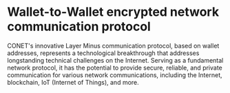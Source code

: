 # Wallet-to-Wallet encrypted network communication protocol

CONET's innovative Layer Minus communication protocol, based on wallet addresses, represents a technological breakthrough that addresses longstanding technical challenges on the Internet. Serving as a fundamental network protocol, it has the potential to provide secure, reliable, and private communication for various network communications, including the Internet, blockchain, IoT (Internet of Things), and more.
